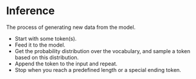 # Inference

The process of generating new data from the model.

- Start with some token(s).
- Feed it to the model.
- Get the probability distribution over the vocabulary, and sample a token based on this distribution.
- Append the token to the input and repeat.
- Stop when you reach a predefined length or a special ending token.